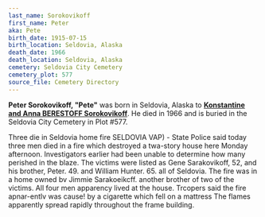 ```yaml
---
last_name: Sorokovikoff
first_name: Peter
aka: Pete
birth_date: 1915-07-15
birth_location: Seldovia, Alaska
death_date: 1966
death_location: Seldovia, Alaska
cemetery: Seldovia City Cemetery
cemetery_plot: 577
source_file: Cemetery Directory
---
```

**Peter Sorokovikoff, "Pete"** was born in Seldovia, Alaska to [**Konstantine and Anna BERESTOFF Sorokovikoff**](./Sorokovikoff_Konstantine). He died in 1966 and is buried in the Seldovia City Cemetery in Plot #577.  


Three die in Seldovia home fire SELDOVIA VAP) - State Police said today three men died in a fire which destroyed a twa-story house here Monday afternoon. Investigators earlier had been unable to determine how many perished in the blaze. The victims were listed as Gene Sarakovikoff, 52, and his brother, Peter. 49. and William Hunter. 65. all of Seldovia. The fire was in a home owned bv Jimmie Sarakoeikcff. another brother of two of the victims. All four men apparency lived at the house. Trcopers said the fire apnar-entlv was cause! by a cigarette which fell on a mattress The flames apparently spread rapidly throughout the frame building.